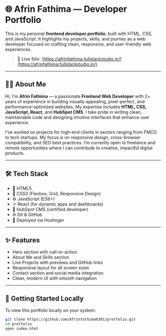 # 🌐 Afrin Fathima — Developer Portfolio

This is my personal **frontend developer portfolio**, built with HTML, CSS, and JavaScript. It highlights my projects, skills, and journey as a web developer focused on crafting clean, responsive, and user-friendly web experiences.

> 🔗 **Live Site**: [https://afrinfathima.fullstackstudio.in/](https://afrinfathima.fullstackstudio.in/)

---

## 👩‍💻 About Me

Hi, I'm **Afrin Fathima** — a passionate **Frontend Web Developer** with 2+ years of experience in building visually appealing, pixel-perfect, and performance-optimized websites. My expertise includes **HTML, CSS, JavaScript, React**, and **HubSpot CMS**. I take pride in writing clean, maintainable code and designing intuitive interfaces that enhance user experience.

I’ve worked on projects for high-end clients in sectors ranging from FMCG to tech startups. My focus is on responsive design, cross-browser compatibility, and SEO best practices. I’m currently open to freelance and remote opportunities where I can contribute to creative, impactful digital products.

---

## 🛠️ Tech Stack

- 🧱 HTML5
- 🎨 CSS3 (Flexbox, Grid, Responsive Design)
- ⚙️ JavaScript (ES6+)
- ⚛️ React (for dynamic apps and dashboards)
- 🧩 HubSpot CMS (certified developer)
- 🌐 Git & GitHub
- 🚀 Deployed via Hostinger

---

## ✨ Features

- Hero section with call-to-action
- About Me and Skills section
- Live Projects with previews and GitHub links
- Responsive layout for all screen sizes
- Contact section and social media integration
- Clean, modern UI with smooth navigation

---

## 🚀 Getting Started Locally

To view this portfolio locally on your system:

```bash
git clone https://github.com/Afrinfathima0301/protfolio.git
cd protfolio
open index.html
